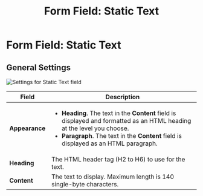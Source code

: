 ﻿---
uid: form-field-static-text
topic: form-field-static-text
locale: en
title: "Form Field: Static Text"
dnneditions: Evoq Engage
dnnversion: 09.02.00
parent-topic: administrators-forms-overview
related-topics: form-field-address,form-field-date-time,form-field-dropdown,form-field-email,form-field-esignature,form-field-multi-line-text,form-field-multiple-choice,form-field-name,form-field-number,form-field-phone-number,form-field-single-line-text,form-field-terms-conditions,form-field-url-website,form-field-submit
---

# Form Field: Static Text

## General Settings

  

![Settings for Static Text field](/images/scr-FormField-StaticText.gif)

  

|**Field**|**Description**|
|---|---|
|**Appearance**|<ul><li>**Heading**. The text in the **Content** field is displayed and formatted as an HTML heading at the level you choose.</li><li>**Paragraph**. The text in the **Content** field is displayed as an HTML paragraph.</li></ul>|
|**Heading**|The HTML header tag (H2 to H6) to use for the text.|
|**Content**|The text to display. Maximum length is 140 single-byte characters.|
